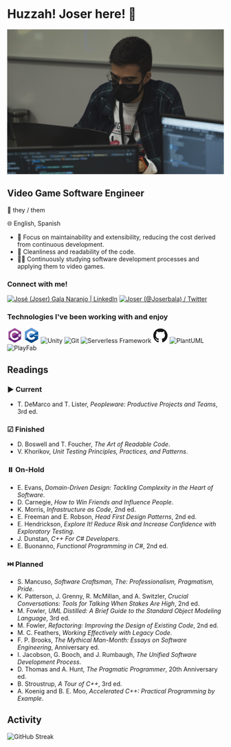 # Huzzah! Joser here! 🙌

![Me at MálagaJam Weekend 13!](./images/me_at_mjw13.jpg "Me at MálagaJam Weekend 13!")

## Video Game Software Engineer

🌈 they / them

🌐 English, Spanish

- 🌟 Focus on maintainability and extensibility, reducing the cost derived from continuous development.
- 📑 Cleanliness and readability of the code.
- 👩‍🔧 Continuously studying software development processes and applying them to video games.

### Connect with me!

[<img title="LinkedIn" alt="José (Joser) Gala Naranjo | LinkedIn" height="30px"  src="https://upload.wikimedia.org/wikipedia/commons/8/81/LinkedIn_icon.svg"/>][linkedin]
[<img title="Twitter" alt="Joser (@Joserbala) / Twitter" height="30px" src="https://upload.wikimedia.org/wikipedia/commons/6/6f/Logo_of_Twitter.svg"/>][twitter]

[linkedin]: https://www.linkedin.com/in/joserbala/
[twitter]: https://twitter.com/Joserbala

### Technologies I've been working with and enjoy

<p>
  <img title="C#" alt="C#" height="35px" src="https://raw.githubusercontent.com/devicons/devicon/master/icons/csharp/csharp-original.svg"/>
  <img title="C++" alt="C++" height="35px" src="https://raw.githubusercontent.com/devicons/devicon/master/icons/cplusplus/cplusplus-original.svg"/>
  <img title="Unity" alt="Unity" height="35px" src="https://i.redd.it/tu3gt6ysfxq71.png"/>
  <img title="Git" alt="Git" height="35px" src="https://www.vectorlogo.zone/logos/git-scm/git-scm-icon.svg"/>
  <img title="Serverless Framework" alt="Serverless Framework" height="35px" src="https://gitlab.com/uploads/-/system/project/avatar/15112583/serverless_framework.png"/>
  <img title="GitHub" alt="GitHub" height="35px" src="https://raw.githubusercontent.com/devicons/devicon/2ae2a900d2f041da66e950e4d48052658d850630/icons/github/github-original.svg"/>
  <img title="PlantUML" alt="PlantUML" height="35px" src="https://plugins.jetbrains.com/files/7017/122599/icon/pluginIcon.svg"/>
  <img title="PlayFab" alt="PlayFab" height="35px" src="https://www.nuget.org/profiles/PlayFab/avatar"/>
</p>

## Readings

### ▶️ Current

- T. DeMarco and T. Lister, *Peopleware: Productive Projects and Teams*, 3rd ed.

### ☑ Finished

- D. Boswell and T. Foucher, *The Art of Readable Code*.
- V. Khorikov, *Unit Testing Principles, Practices, and Patterns*.

### ⏸️ On-Hold

- E. Evans, *Domain-Driven Design: Tackling Complexity in the Heart of Software*.
- D. Carnegie, *How to Win Friends and Influence People*.
- K. Morris, *Infrastructure as Code*, 2nd ed.
- E. Freeman and E. Robson, *Head First Design Patterns*, 2nd ed.
- E. Hendrickson, *Explore It! Reduce Risk and Increase Confidence with Exploratory Testing*.
- J. Dunstan, *C++ For C# Developers*.
- E. Buonanno, *Functional Programming in C#*, 2nd ed.

### ⏭️ Planned

- S. Mancuso, *Software Craftsman, The: Professionalism, Pragmatism, Pride*.
- K. Patterson, J. Grenny, R. McMillan, and A. Switzler, *Crucial Conversations: Tools for Talking When Stakes Are High*, 2nd ed.
- M. Fowler, *UML Distilled: A Brief Guide to the Standard Object Modeling Language*, 3rd ed.
- M. Fowler, *Refactoring: Improving the Design of Existing Code*, 2nd ed.
- M. C. Feathers, *Working Effectively with Legacy Code*.
- F. P. Brooks, *The Mythical Man-Month: Essays on Software Engineering*, Anniversary ed.
- I. Jacobson, G. Booch, and J. Rumbaugh, *The Unified Software Development Process*.
- D. Thomas and A. Hunt, *The Pragmatic Programmer*, 20th Anniversary ed.
- B. Stroustrup, *A Tour of C++*, 3rd ed.
- A. Koenig and B. E. Moo, *Accelerated C++: Practical Programming by Example*.

## Activity

![GitHub Streak](http://github-readme-streak-stats.herokuapp.com?user=Joserbala&theme=tokyonight&hide_border=true&date_format=j%20M%5B%20Y%5D)
